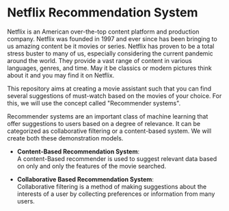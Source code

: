 # Netflix Recommendation System

Netflix is an American over-the-top content platform and production company. Netflix was founded in 1997 and ever since has been bringing to us amazing content be it movies or series. Netflix has proven to be a total stress buster to many of us, especially considering the current pandemic around the world. They provide a vast range of content in various languages, genres, and time. 
May it be classics or modern pictures think about it and you may find it on Netflix.

This repository aims at creating a movie assistant such that you can find several suggestions of must-watch based on the movies of your choice. 
For this, we will use the concept called "Recommender systems".

Recommender systems are an important class of machine learning that offer suggestions to users based on a degree of relevance. 
It can be categorized as collaborative filtering or a content-based system. We will create both these demonstration models.

- <b>Content-Based Recommendation System</b>:<br>
A content-Based recommender is used to suggest relevant data based on only and only the features of the movie searched. 

- <b>Collaborative Based Recommendation System</b>:<br>
Collaborative filtering is a method of making suggestions about the interests of a user by collecting preferences or information from 
many users.



